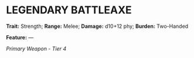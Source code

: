 ﻿# LEGENDARY BATTLEAXE

**Trait:** Strength; **Range:** Melee; **Damage:** d10+12 phy; **Burden:** Two-Handed

**Feature:** —

*Primary Weapon - Tier 4*
